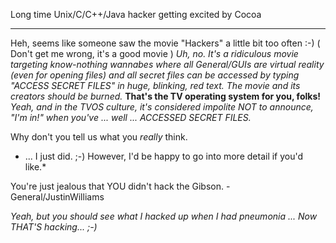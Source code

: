 

Long time Unix/C/C++/Java hacker getting excited by Cocoa

----
Heh, seems like someone saw the movie "Hackers" a little bit too often :-) ( Don't get me wrong, it's a good movie )  *Uh, no. It's a ridiculous movie targeting know-nothing wannabes where all General/GUIs are virtual reality (even for opening files) and all secret files can be accessed by typing "ACCESS SECRET FILES" in huge, blinking, red text. The movie and its creators should be burned.* **That's the TV operating system for you, folks!** *Yeah, and in the TVOS culture, it's considered impolite NOT to announce, "I'm in!" when you've ... well ... ACCESSED SECRET FILES.*

Why don't you tell us what you *really* think.

* ... I just did. ;-) However, I'd be happy to go into more detail if you'd like.*

You're just jealous that YOU didn't hack the Gibson.  - General/JustinWilliams

*Yeah, but you should see what I hacked up when I had pneumonia ... Now THAT'S hacking... ;-)*